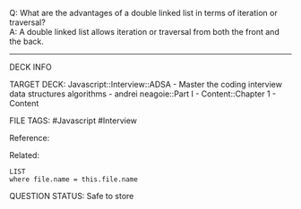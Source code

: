 Q: What are the advantages of a double linked list in terms of iteration or traversal?  
A: A double linked list allows iteration or traversal from both the front and the back.
<!--ID: 1693659896012-->

---

DECK INFO

TARGET DECK: Javascript::Interview::ADSA - Master the coding interview data structures algorithms - andrei neagoie::Part I - Content::Chapter 1 - Content

FILE TAGS: #Javascript #Interview

Reference:

Related:

```dataview
LIST
where file.name = this.file.name
```


QUESTION STATUS: Safe to store